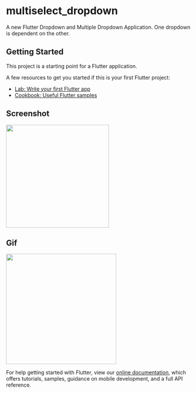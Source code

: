 # multiselect_dropdown

A new Flutter Dropdown and Multiple Dropdown Application. One dropdown is dependent on the other.

## Getting Started

This project is a starting point for a Flutter application.

A few resources to get you started if this is your first Flutter project:

- [Lab: Write your first Flutter app](https://flutter.dev/docs/get-started/codelab)
- [Cookbook: Useful Flutter samples](https://flutter.dev/docs/cookbook)

## Screenshot

<img src='https://user-images.githubusercontent.com/73393935/101910858-5f733c00-3be1-11eb-903b-644b597d89a0.jpeg' width=280 />

## Gif

<img src='https://user-images.githubusercontent.com/73393935/101910996-947f8e80-3be1-11eb-92b1-9a9c8cf1587e.gif' width=300 />


For help getting started with Flutter, view our
[online documentation](https://flutter.dev/docs), which offers tutorials,
samples, guidance on mobile development, and a full API reference.
